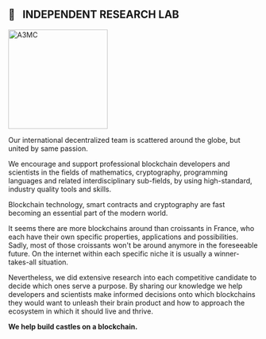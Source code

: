 ## 🔭 &nbsp; INDEPENDENT RESEARCH LAB 

<div>
  <img src="https://art3mis.cloud/assets/images/logo.png" title="ART3MIS.CLOUD" alt="A3MC" width="200"/>
</div>


Our international decentralized team is scattered around the globe, but united by same passion.

We encourage and support professional blockchain developers and scientists in the fields of mathematics, cryptography, programming languages and related interdisciplinary sub-fields, by using high-standard, industry quality tools and skills.

Blockchain technology, smart contracts and cryptography are fast becoming an essential part of the modern world.

It seems there are more blockchains around than croissants in France, who each have their own specific properties, applications and possibilities. Sadly, most of those croissants won't be around anymore in the foreseeable future. On the internet within each specific niche it is usually a winner-takes-all situation.

Nevertheless, we did extensive research into each competitive candidate to decide which ones serve a purpose. By sharing our knowledge we help developers and scientists make informed decisions onto which blockchains they would want to unleash their brain product and how to approach the ecosystem in which it should live and thrive.

**We help build castles on a blockchain.**
